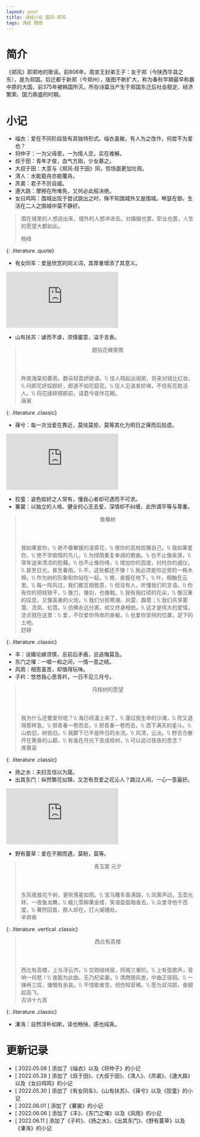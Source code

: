 ```yaml
---
layout: post
title: 诗经小记 国风·郑风
tags: 诗经 随想
---
```


# 简介

《郑风》即郑地的歌谣。前806年，周宣王封弟王子：友于郑（今陕西华县之东），是为郑国。后迁都于新郑（今郑州），版图不断扩大，称为春秋早期最早称霸中原的大国，前375年被韩国所灭。所存诗篇当产生于郑国东迁后社会稳定、经济繁荣、国力鼎盛的时期。

# 小记

- 缁衣：爱在不同阶段皆有其独特形式。缁衣虽敝，有人为之改作，何尝不为爱也？
- 将仲子：一为父母恩，一为情人恋，实在难解。
- 叔于田：青年才俊，血气方刚，少女慕之。
- 大叔于田：大意与《郑风·叔于田》同，但场面更加壮观。
- 清人：水能载舟亦能覆舟。
- 羔裘：君子不厉自威。
- 遵大路：摩擦在所难免，又何必此般决绝。
- 女曰鸡鸣：围城出现于尝试跳出之时，殊不知围城外又是围城。琴瑟在御，生活在二人之围城中莫不静好。

> 围在城里的人想逃出来，城外的人想冲进去。对婚姻也罢，职业也罢，人生的愿望大都如此。
> <footer>杨绛</footer>
{: .literature .quote}

- 有女同车：爱是欣赏的同义词，其厚重增添了其意义。

<div class="video-frame"><iframe src="https://www.youtube.com/embed/r-y8GbrLDtc" title="YouTube video player" frameborder="0" allowfullscreen></iframe></div>

- 山有扶苏：谑而不虐，浓情蜜意，溢于言表。

> <header>题拈花微笑图</header>
> 昨夜海棠初着雨，数朵轻盈娇欲语。\\
> 佳人晓起出闺房，将来对镜比红妆。\\
> 问郎花好奴颜好，郎道不如花窈窕。\\
> 佳人见语发娇嗔，不信死花胜活人。\\
> 将花揉碎掷郎前，请君今夜伴花眠。
> <footer>唐寅</footer>
{: .literature .classic}

- 萚兮：每一次当爱在靠近，莫怯莫拒，莫等其化为明日之萚而后拾遗。

<div class="video-frame"><iframe src="https://www.youtube.com/embed/fIjDpHiT6kY" title="YouTube video player" frameborder="0" allowfullscreen></iframe></div>

- 狡童：姿色姣好之人常有，懂我心者却可遇而不可求。
- 褰裳：以独立的人格、健全的心志去爱，深情却不纠缠，此所谓平等与尊重。

> <header>致橡树</header>
> 我如果爱你，\\
> 绝不像攀援的凌霄花，\\
> 借你的高枝炫耀自己。\\
> 我如果爱你，\\
> 绝不学痴情的鸟儿，\\
> 为绿荫重复单调的歌曲。\\
> 也不止像泉源，\\
> 常年送来清凉的慰藉。\\
> 也不止像险峰，\\
> 增加你的高度，衬托你的威仪。\\
> 甚至日光。甚至春雨。\\
> 不，这些都还不够！\\
> 我必须是你近旁的一株木棉，\\
> 作为树的形象和你站在一起。\\
> 根，紧握在地下，\\
> 叶，相触在云里。\\
> 每一阵风过，我们都互相致意，\\
> 但没有人，听懂我们的言语。\\
> 你有你的铜枝铁干，\\
> 像刀，像剑，也像戟。\\
> 我有我红硕的花朵，\\
> 像沉重的叹息，又像英勇的火炬。\\
> 我们分担寒潮、风雷、霹雳；\\
> 我们共享雾霭、流岚、虹霓。\\
> 仿佛永远分离，却又终身相依。\\
> 这才是伟大的爱情，坚贞就在这里：\\
> 爱，不仅爱你伟岸的身躯，\\
> 也爱你坚持的位置，足下的土地。
> <footer>舒婷</footer>
{: .literature .classic}

- 丰：谈婚论嫁须慎，忌前后矛盾，忌追悔莫及。
- 东门之墠：一唱一和之间，一情一意之结。
- 风雨：相思虽苦，却值得玩味。
- 子衿：悠悠我心思青衿，一日不见三月兮。

> <header>月桂树的愿望</header>
> 我为什么还要爱你呢？\\
> 海已经漫上来了，\\
> 漫过我生命的沙滩，\\
> 而又退得那样急。\\
> 把青春一卷而去，\\
> 把青春一卷而去，\\
> 洒下满天的星斗。\\
> 山依旧，树依旧。\\
> 我脚下已不是昨日的水流。\\
> 风清，云淡。\\
> 野百合散开在黄昏的山巅。\\
> 有谁在月光下变成桂树，\\
> 可以逃过夜夜的思念？
> <footer>席慕容</footer>
{: .literature .classic}

- 扬之水：夫妇互信以为箴。
- 出其东门：纵然繁花似锦，又怎有吾爱之花沁人？路过人间，一心一意最好。

<div class="video-frame"><iframe src="https://www.youtube.com/embed/H57bXnWR3nM" title="YouTube video player" frameborder="0" allowfullscreen></iframe></div>

- 野有蔓草：爱在不期而遇，莫盼，莫等。

> <header>青玉案 元夕</header>
> 东风夜放花千树，更吹落星如雨。\\
> 宝马雕车香满路，\\
> 凤箫声动，玉壶光转，一夜鱼龙舞。\\
> 蛾儿雪柳黄金缕，笑语盈盈暗香去。\\
> 众里寻他千百度，\\
> 蓦然回首，那人却在，灯火阑珊处。
> <footer>辛弃疾</footer>
{: .literature .vertical .classic}

> <header>西北有高楼</header>
> 西北有高楼，上与浮云齐。\\
> 交疏结绮窗，阿阁三重阶。\\
> 上有弦歌声，音响一何悲！\\
> 谁能为此曲，无乃杞梁妻。\\
> 清商随风发，中曲正徘徊。\\
> 一弹再三叹，慷慨有余哀。\\
> 不惜歌者苦，但伤知音稀。\\
> 愿为双鸿鹄，奋翅起高飞。
> <footer>古诗十九首</footer>
{: .literature .classic}

- 溱洧：自然淳朴如斯，读也畅快，感也纯真。

# 更新记录

- [ 2022.05.08 ] 添加了《缁衣》以及《将仲子》的小记
- [ 2022.05.28 ] 添加了《叔于田》、《大叔于田》、《清人》、《羔裘》、《遵大路》以及《女曰鸡鸣》的小记
- [ 2022.05.30 ] 添加了《有女同车》、《山有扶苏》、《萚兮》以及《狡童》的小记
- [ 2022.06.01 ] 添加了《褰裳》的小记
- [ 2022.06.06 ] 添加了《丰》、《东门之墠》以及《风雨》的小记
- [ 2022.06.11 ] 添加了《子衿》、《扬之水》、《出其东门》、《野有蔓草》以及《溱洧》的小记
